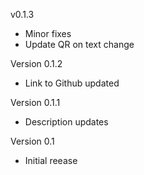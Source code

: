 v0.1.3
- Minor fixes
- Update QR on text change

Version 0.1.2
- Link to Github updated

Version 0.1.1
- Description updates

Version 0.1
- Initial reease
